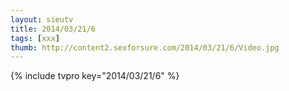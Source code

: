 ```yaml
--- 
layout: sieutv
title: 2014/03/21/6
tags: [xxx]
thumb: http://content2.sexforsure.com/2014/03/21/6/Video.jpg
---
```

{% include tvpro key="2014/03/21/6" %} 
